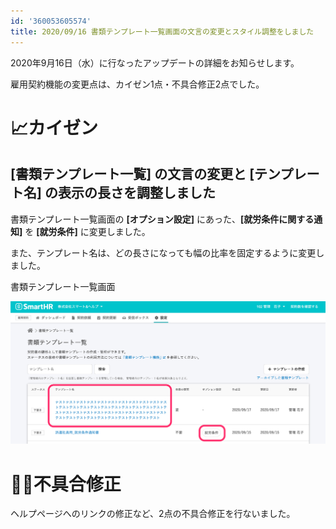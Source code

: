 ```yaml
---
id: '360053605574'
title: 2020/09/16 書類テンプレート一覧画面の文言の変更とスタイル調整をしました
---
```

2020年9月16日（水）に行なったアップデートの詳細をお知らせします。

雇用契約機能の変更点は、カイゼン1点・不具合修正2点でした。

# 📈カイゼン

## \[書類テンプレート一覧\] の文言の変更と \[テンプレート名\] の表示の長さを調整しました

書類テンプレート一覧画面の **\[オプション設定\]** にあった、**\[就労条件に関する通知\]** を **\[就労条件\]** に変更しました。

また、テンプレート名は、どの長さになっても幅の比率を固定するように変更しました。

書類テンプレート一覧画面

![BFA724DE-3FBE-42D9-A551-2D5072595630.png](./BFA724DE-3FBE-42D9-A551-2D5072595630.png)

# 👨‍⚕️不具合修正

ヘルプページへのリンクの修正など、2点の不具合修正を行ないました。
